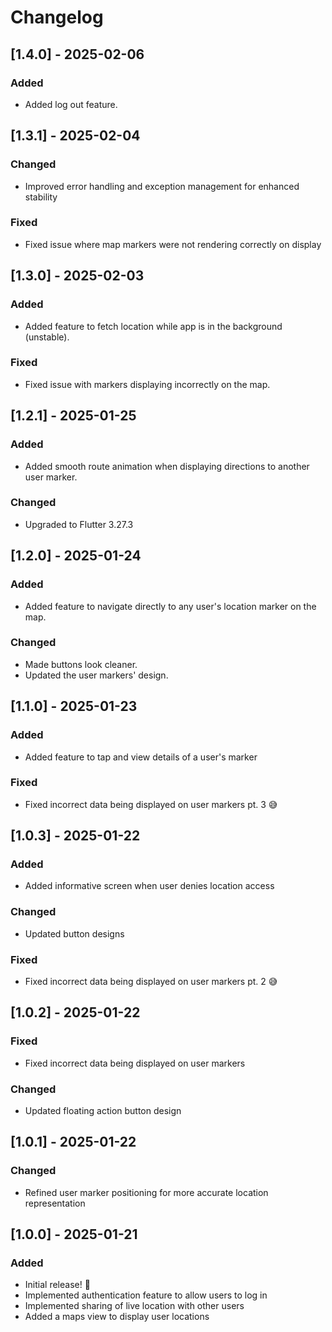 # Changelog

## [1.4.0] - 2025-02-06

### Added

- Added log out feature.

## [1.3.1] - 2025-02-04

### Changed

- Improved error handling and exception management for enhanced stability

### Fixed

- Fixed issue where map markers were not rendering correctly on display

## [1.3.0] - 2025-02-03

### Added

- Added feature to fetch location while app is in the background (unstable).

### Fixed

- Fixed issue with markers displaying incorrectly on the map.

## [1.2.1] - 2025-01-25

### Added

- Added smooth route animation when displaying directions to another user marker.

### Changed

- Upgraded to Flutter 3.27.3

## [1.2.0] - 2025-01-24

### Added

- Added feature to navigate directly to any user's location marker on the map.

### Changed

- Made buttons look cleaner.
- Updated the user markers' design.

## [1.1.0] - 2025-01-23

### Added

- Added feature to tap and view details of a user's marker

### Fixed

- Fixed incorrect data being displayed on user markers pt. 3 😅

## [1.0.3] - 2025-01-22

### Added

- Added informative screen when user denies location access

### Changed

- Updated button designs

### Fixed

- Fixed incorrect data being displayed on user markers pt. 2 😅

## [1.0.2] - 2025-01-22

### Fixed

- Fixed incorrect data being displayed on user markers

### Changed

- Updated floating action button design

## [1.0.1] - 2025-01-22

### Changed

- Refined user marker positioning for more accurate location representation

## [1.0.0] - 2025-01-21

### Added

- Initial release! 🚀
- Implemented authentication feature to allow users to log in
- Implemented sharing of live location with other users
- Added a maps view to display user locations
